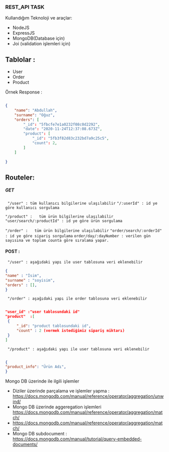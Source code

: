 ### REST_API TASK


Kullandığım Teknoloji ve araçlar: 
- NodeJS
- ExpressJS
- MongoDB(Database için)
- Joi (validation işlemleri için)

## Tablolar : 

- User
- Order 
- Product


Örnek Response : 

```json

{
    "name": "Abdullah",
    "surname": "Oğuz",
    "orders": [
        "_id": "5fbcfe7e1a0232f08c0d2292",
        "date": "2020-11-24T12:37:08.673Z",
        "product": [
            "_id": "5fb3f82d83c232bd7a9c25c5",
            "count": 2,
        ]
    ]
    
}

```


## Routeler: 

##### GET

` "/user" : tüm kullanıcı bilgilerine ulaşılabilir`
`"/:userId" : id ye göre kullanıcı sorgulama`
 

`"/product" :   tüm ürün bilgilerine ulaşılabilir`
`"user/search/:productId" : id ye göre ürün sorgulama`  

`"/order" :   tüm ürün bilgilerine ulaşılabilir`
`"order/search/:orderId" : id ye göre sipariş sorgulama`
`order/day/:dayNumber : verilen gün sayısına ve toplam counta göre sıralama yapar.`




#### POST :

` "/user" : aşağıdaki yapı ile user tablosuna veri eklenebilir`
```json
{
"name" : "İsim",
"surname" : "soyisim",
"orders" : [],
}
``` 

` "/order" : aşağıdaki yapı ile order tablosuna veri eklenebilir`
```json

"user_id" :"user tablosundaki id"
"product"  :[
 {
     "_id": "product tablosundaki id",
     "count" : 2 (vermek istediğimiz sipariş miktarı)
 }
]


``` 

` "/product" : aşağıdaki yapı ile user tablosuna veri eklenebilir`
```json

{
"product_info": "Ürün Adı",
}

``` 

Mongo DB üzerinde ile ilgili işlemler

 - Diziler üzerinde parçalama ve işlemler yapma :  https://docs.mongodb.com/manual/reference/operator/aggregation/unwind/
 -  Mongo DB üzerinde aggeregation işlemleri  https://docs.mongodb.com/manual/reference/operator/aggregation/match/
 -  https://docs.mongodb.com/manual/reference/operator/aggregation/match/
 -  Mongo DB subdocument : https://docs.mongodb.com/manual/tutorial/query-embedded-documents/ 
  